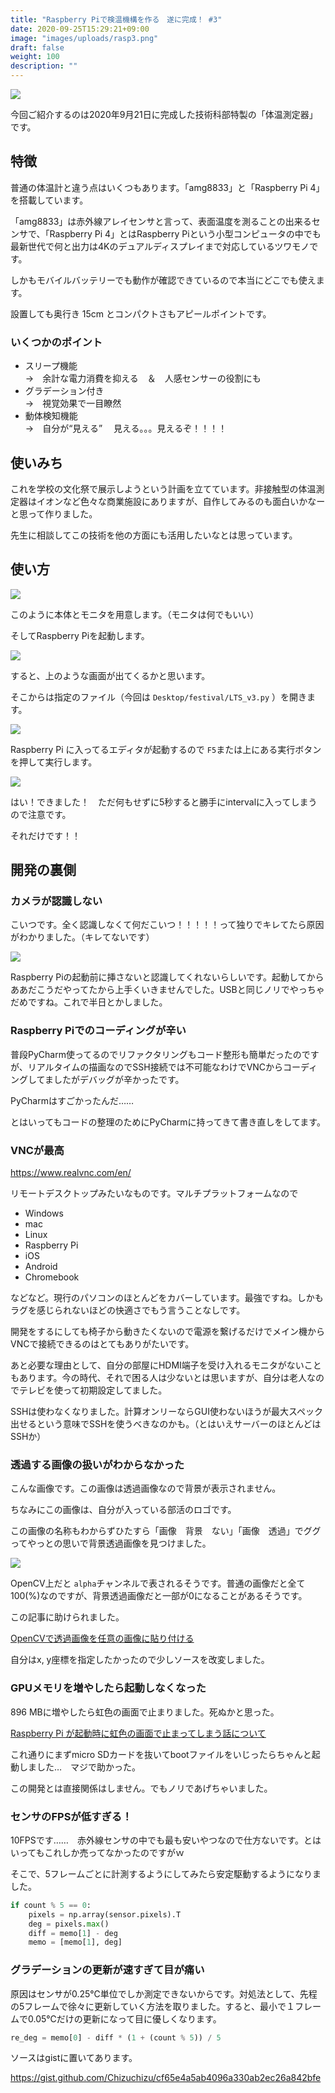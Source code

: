 ```yaml
---
title: "Raspberry Piで検温機構を作る　遂に完成！ #3"
date: 2020-09-25T15:29:21+09:00
image: "images/uploads/rasp3.png"
draft: false
weight: 100
description: ""
---
```




![](/images/raspberry/16.jpg)

今回ご紹介するのは2020年9月21日に完成した技術科部特製の「体温測定器」です。

## 特徴

普通の体温計と違う点はいくつもあります。「amg8833」と「Raspberry Pi 4」を搭載しています。

「amg8833」は赤外線アレイセンサと言って、表面温度を測ることの出来るセンサで、「Raspberry Pi 4」とはRaspberry Piという小型コンピュータの中でも最新世代で何と出力は4Kのデュアルディスプレイまで対応しているツワモノです。

しかもモバイルバッテリーでも動作が確認できているので本当にどこでも使えます。

設置しても奥行き 15cm とコンパクトさもアピールポイントです。



### いくつかのポイント

- スリープ機能　\
  →　余計な電力消費を抑える　＆　人感センサーの役割にも
- グラデーション付き\
  →　視覚効果で一目瞭然
- 動体検知機能  \
  →　自分が“見える”　 見える。。。見えるぞ！！！！

## 使いみち

これを学校の文化祭で展示しようという計画を立てています。非接触型の体温測定器はイオンなど色々な商業施設にありますが、自作してみるのも面白いかなーと思って作りました。

先生に相談してこの技術を他の方面にも活用したいなとは思っています。

## 使い方

![](/images/raspberry/17.jpg)

このように本体とモニタを用意します。（モニタは何でもいい）

そしてRaspberry Piを起動します。

![](/images/raspberry/18.png)

すると、上のような画面が出てくるかと思います。

そこからは指定のファイル（今回は `Desktop/festival/LTS_v3.py` ）を開きます。

![](/images/raspberry/19.png)

Raspberry Pi に入ってるエディタが起動するので `F5`または上にある実行ボタンを押して実行します。

![](/images/raspberry/20.png)

はい！できました！　ただ何もせずに5秒すると勝手にintervalに入ってしまうので注意です。

それだけです！！



## 開発の裏側

### カメラが認識しない

こいつです。全く認識しなくて何だこいつ！！！！！って独りでキレてたら原因がわかりました。（キレてないです）

![](/images/raspberry/19.jpg)

Raspberry Piの起動前に挿さないと認識してくれないらしいです。起動してからああだこうだやってたから上手くいきませんでした。USBと同じノリでやっちゃだめですね。これで半日とかしました。

### Raspberry Piでのコーディングが辛い

普段PyCharm使ってるのでリファクタリングもコード整形も簡単だったのですが、リアルタイムの描画なのでSSH接続では不可能なわけでVNCからコーディングしてましたがデバッグが辛かったです。

PyCharmはすごかったんだ……

とはいってもコードの整理のためにPyCharmに持ってきて書き直しをしてます。

### VNCが最高

https://www.realvnc.com/en/

リモートデスクトップみたいなものです。マルチプラットフォームなので

- Windows
- mac
- Linux
- Raspberry Pi
- iOS
- Android
- Chromebook

などなど。現行のパソコンのほとんどをカバーしています。最強ですね。しかもラグを感じられないほどの快適さでもう言うことなしです。

開発をするにしても椅子から動きたくないので電源を繋げるだけでメイン機からVNCで接続できるのはとてもありがたいです。

あと必要な理由として、自分の部屋にHDMI端子を受け入れるモニタがないこともあります。今の時代、それで困る人は少ないとは思いますが、自分は老人なのでテレビを使って初期設定してました。

SSHは使わなくなりました。計算オンリーならGUI使わないほうが最大スペック出せるという意味でSSHを使うべきなのかも。（とはいえサーバーのほとんどはSSHか）

### 透過する画像の扱いがわからなかった

こんな画像です。この画像は透過画像なので背景が表示されません。

ちなみにこの画像は、自分が入っている部活のロゴです。

この画像の名称もわからずひたすら「画像　背景　ない」「画像　透過」でググってやっとの思いで背景透過画像を見つけました。

![](/images/raspberry/tclb_logo.png)

OpenCV上だと `alpha`チャンネルで表されるそうです。普通の画像だと全て100(%)なのですが、背景透過画像だと一部が0になることがあるそうです。

この記事に助けられました。

[OpenCVで透過画像を任意の画像に貼り付ける](https://qiita.com/ka10ryu1/items/139746b38eb7e393af2e)

自分はx, y座標を指定したかったので少しソースを改変しました。

### GPUメモリを増やしたら起動しなくなった

896 MBに増やしたら虹色の画面で止まりました。死ぬかと思った。

[Raspberry Pi が起動時に虹色の画面で止まってしまう話について](https://ameblo.jp/tatsu54321/entry-12406584236.html)

これ通りにまずmicro SDカードを抜いてbootファイルをいじったらちゃんと起動しました…　マジで助かった。

この開発とは直接関係はしません。でもノリであげちゃいました。

### センサのFPSが低すぎる！

10FPSです……　赤外線センサの中でも最も安いやつなので仕方ないです。とはいってもこれしか売ってなかったのですがｗ

そこで、5フレームごとに計測するようにしてみたら安定駆動するようになりました。

```python
if count % 5 == 0:
    pixels = np.array(sensor.pixels).T  
    deg = pixels.max()
    diff = memo[1] - deg
    memo = [memo[1], deg]
```

### グラデーションの更新が速すぎて目が痛い

原因はセンサが0.25℃単位でしか測定できないからです。対処法として、先程の5フレームで徐々に更新していく方法を取りました。すると、最小で１フレームで0.05℃だけの更新になって目に優しくなります。

```python
re_deg = memo[0] - diff * (1 + (count % 5)) / 5
```



ソースはgistに置いてあります。

https://gist.github.com/Chizuchizu/cf65e4a5ab4096a330ab2ec26a842bfe